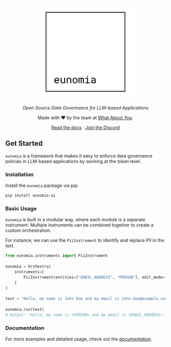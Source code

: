 <div align="center" style="margin-bottom: 1em;">

<img src="docs/assets/logo.svg" alt="Eunomia Logo" width=300></img>

*Open Source Data Governance for LLM-based Applications*

Made with ❤ by the team at [What About You][whataboutyou-website].

[Read the docs][docs] · [Join the Discord][discord]

</div>

## Get Started
`eunomia` is a framework that makes it easy to enforce data governance policies in LLM-based applications by working at the token level.

### Installation
Install the `eunomia` package via pip:

``` bash
pip install eunomia-ai
```

### Basic Usage
`eunomia` is built in a modular way, where each module is a separate instrument. Multiple instruments can be combined together to create a custom orchestration.

For instance, we can use the `PiiInstrument` to identify and replace PII in the text.
```py
from eunomia.instruments import PiiInstrument

eunomia = Orchestra(
    instruments=[
        PiiInstrument(entities=["EMAIL_ADDRESS", "PERSON"], edit_mode="replace"),
    ]
)

text = "Hello, my name is John Doe and my email is john.doe@example.com."

eunomia.run(text)
# Output: "Hello, my name is <PERSON> and my email is <EMAIL_ADDRESS>."
```

### Documentation
For more examples and detailed usage, check out the [documentation][docs].

[whataboutyou-website]: https://whataboutyou.ai
[docs]: https://whataboutyou-ai.github.io/eunomia/
[discord]: https://discord.gg/TyhGZtzg3G
